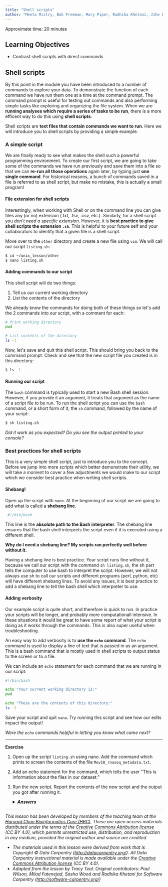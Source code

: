 ```yaml
---
title: "Shell scripts"
author: "Meeta Mistry, Bob Freeman, Mary Piper, Radhika Khetani, Jihe Liu, Will Gammerdinger, Emma Berdan"
---
```


Approximate time: 20 minutes

## Learning Objectives

- Contrast shell scripts with direct commands


## Shell scripts

By this point in the module you have been introduced to a number of commands to explore your data. To demonstrate the function of each command we have run them one at a time at the command prompt. The command prompt is useful for testing out commands and also performing simple tasks like exploring and organizing the file system. When we are **running analyses which require a series of tasks to be run**, there is a more efficent way to do this using **shell scripts**. 

Shell scripts are **text files that contain commands we want to run**. Here we will introduce you to shell scripts by providing a simple example. 


### A simple script

We are finally ready to see what makes the shell such a powerful programming environment. To create our first script, we are going to take some of the commands we have run previously and save them into a file so that we can **re-run all those operations** again later, by typing just **one single command**. For historical reasons, a bunch of commands saved in a file is referred to as shell script, but make no mistake, this is actually a small program! 

#### File extension for shell scripts
Interestingly, when working with Shell or on the command line you can give files any (or no) extension (.txt, .tsv, .csv, etc.). Similarly, for a shell script you *don't need a specific extension*. However, it is **best practice to give shell scripts the extension `.sh`**. This is helpful to your future self and your collaborators to identify that a given file is a shell script.

Move over to the `other` directory and create a new file using `vim`. We will call our script `listing.sh`:

```bash
$ cd ~/unix_lesson/other
$ nano listing.sh
```

#### Adding commands to our script

This shell script will do two things:

1. Tell us our current working directory
2. List the contents of the directory 

We already know the commands for doing both of these things so let's add the 2 commands into our script, with a comment for each:

```bash
# Print working directory
pwd

# List contents of the directory
ls -l 
```

Now, let's save and quit this shell script. This should bring you back to the command prompt. Check and see that the new script file you created is in this directory:

```bash
$ ls -l
```

#### Running our script

The `bash` command is typically used to start a new Bash shell session. However, if you provide it an argument, it treats that argument as the name of a script file to be run. To run the shell script you can use the `bash` command, or a short form of it, the `sh` command, followed by the name of your script:

```bash
$ sh listing.sh
```

_Did it work as you expected? Do you see the output printed to your console?_

### Best practices for shell scripts

This is a very simple shell script, just to introduce you to the concept. Before we jump into more scripts which better demonstrate their utility, we will take a moment to cover a few adjustments we would make to our script which we consider best practice when writing shell scripts.

#### Shebang!

Open up the script with `nano`. At the beginning of our script we are going to add what is called a **shebang line**.

```bash
 #!/bin/bash
```

This line is the **absolute path to the Bash interpreter**. The shebang line ensures that the bash shell interprets the script even if it is executed using a different shell.

**Why do I need a shebang line? My scripts ran perfectly well before without it.**

Having a shebang line is best practice. Your script runs fine without it, because we call our script with the command `sh listing.sh`, the sh part tells the computer to use bash to interpret the script. However, we will not always use sh to call our scripts and different programs (perl, python, etc) will have different shebang lines. To avoid any issues, it is best practice to add a shebang line to tell the bash shell which interpreter to use.

#### Adding verbosity

Our example script is quite short, and therefore is quick to run. In practice your scripts will be longer, and probably more computationall intensive. In these situations it would be great to have some report of what your script is doing as it works through the commands. This is also super useful when troubleshooting.

An easy way to add verbosity is to **use the `echo` command**. The `echo` command is used to display a line of text that is passed in as an argument. This is a bash command that is mostly used in shell scripts to output status to the screen or to a file. 

We can include an `echo` statement for each command that we are running in our script:

```bash
#!/bin/bash

echo "Your current working directory is:"
pwd

echo "These are the contents of this directory:"
ls -l 

```

Save your script and quit `nano`. Try running this script and see how our edits impact the output!

_Were the `echo` commands helpful in letting you know what came next?_


***

**Exercise**

1. Open up the script `listing.sh` using nano. Add the command which prints to screen the contents of the file `Mov10_rnaseq_metadata.txt`.
2. Add an echo statement for the command, which tells the user "This is information about the files in our dataset:"
3. Run the new script. Report the contents of the new script and the output you got after running it.

	<details>
		<summary><b><i>Answers</i></b></summary>
		<p><i>Question 1</i><br>
		Add this command to <code>listing.sh</code> using nano:<br>
		<code>cat Mov10_rnaseq_metadata.txt</code></p>
		<p><i>Question 2</i><br>
		Add this command to <code>listing.sh</code> using nano:<br>
		<code>echo "This is information about the files in our dataset:"</code></p>
		<p><i>Question 3</i><br>
		<code>sh listing.sh</code></p>
		<p><pre> Your current working directory is:
	/home/mm573/unix_lesson/other
	These are the contents of this directory:
	total 240
	-rw-rw-r-- 1 mm573 mm573  346 Sep 30 12:47 directory_info.sh
	-rw-rw-r-- 1 mm573 mm573  193 Oct  5 14:53 listing.sh
	-rw-rw-r-- 1 mm573 mm573   93 Sep 30 10:40 Mov10_rnaseq_metadata.txt
	-rw-r--r-- 1 mm573 mm573 1057 Sep 30 10:40 sequences.fa
	-rw-rw-r-- 1 mm573 mm573   48 Oct  5 14:49 spider.txt
	This is information about the files in our dataset:
	sample	celltype
	OE.1	Mov10_oe
	OE.2	Mov10_oe
	OE.3	Mov10_oe
	IR.1	normal
	IR.2	normal
	IR.3	normal</pre>
	</details>



***

*This lesson has been developed by members of the teaching team at the [Harvard Chan Bioinformatics Core (HBC)](http://bioinformatics.sph.harvard.edu/). These are open access materials distributed under the terms of the [Creative Commons Attribution license](https://creativecommons.org/licenses/by/4.0/) (CC BY 4.0), which permits unrestricted use, distribution, and reproduction in any medium, provided the original author and source are credited.*

* *The materials used in this lesson were derived from work that is Copyright © Data Carpentry (http://datacarpentry.org/). 
All Data Carpentry instructional material is made available under the [Creative Commons Attribution license](https://creativecommons.org/licenses/by/4.0/) (CC BY 4.0).*
* *Adapted from the lesson by Tracy Teal. Original contributors: Paul Wilson, Milad Fatenejad, Sasha Wood and Radhika Khetani for Software Carpentry (http://software-carpentry.org/)*
